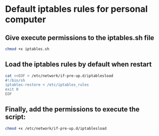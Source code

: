 # Default iptables rules for personal computer

## Give execute permissions to the iptables.sh file
```bash
chmod +x iptables.sh
```

## Load the iptables rules by default when restart
```bash 
cat <<EOF > /etc/network/if-pre-up.d/iptablesload
#!/bin/sh
iptables-restore < /etc/iptables_rules
exit 0
EOF
```

## Finally, add the permissions to execute the script:

```bash
chmod +x /etc/network/if-pre-up.d/iptablesload
```
